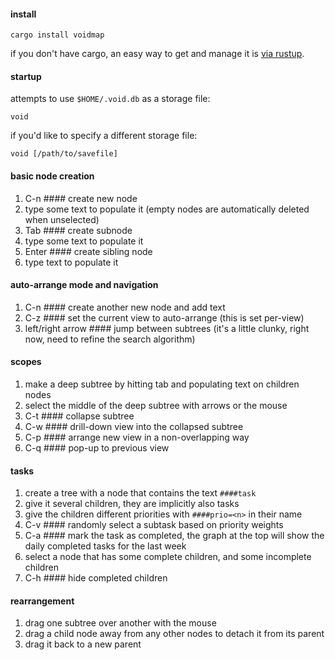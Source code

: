 #### install

`cargo install voidmap`

if you don't have cargo, an easy way to get and manage
it is [via rustup](https://www.rustup.rs/).

#### startup

attempts to use `$HOME/.void.db` as a storage file:

```
void
```

if you'd like to specify a different storage file:

```
void [/path/to/savefile]
```


#### basic node creation
1. C-n #### create new node
1. type some text to populate it (empty nodes are automatically deleted when unselected)
1. Tab #### create subnode
1. type some text to populate it
1. Enter #### create sibling node
1. type text to populate it

#### auto-arrange mode and navigation
1. C-n #### create another new node and add text
1. C-z #### set the current view to auto-arrange (this is set per-view)
1. left/right arrow #### jump between subtrees (it's a little clunky, right now, need to refine the search algorithm)

#### scopes
1. make a deep subtree by hitting tab and populating text on children nodes
1. select the middle of the deep subtree with arrows or the mouse
1. C-t #### collapse subtree
1. C-w #### drill-down view into the collapsed subtree
1. C-p #### arrange new view in a non-overlapping way
1. C-q #### pop-up to previous view

#### tasks
1. create a tree with a node that contains the text `####task`
1. give it several children, they are implicitly also tasks
1. give the children different priorities with `####prio=<n>` in their name
1. C-v #### randomly select a subtask based on priority weights
1. C-a #### mark the task as completed, the graph at the top will show the daily completed tasks for the last week
1. select a node that has some complete children, and some incomplete children
1. C-h #### hide completed children

#### rearrangement
1. drag one subtree over another with the mouse
1. drag a child node away from any other nodes to detach it from its parent
1. drag it back to a new parent

